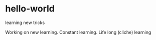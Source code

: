 # hello-world
learning new tricks

Working on new learning.  Constant learning.  Life long (cliche) learning
